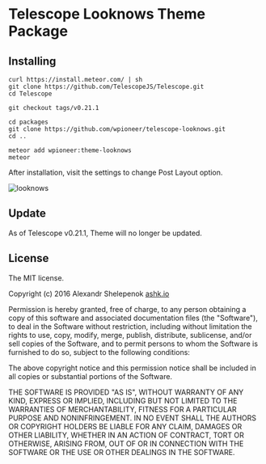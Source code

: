 # Telescope Looknows Theme Package

## Installing
	curl https://install.meteor.com/ | sh
	git clone https://github.com/TelescopeJS/Telescope.git
	cd Telescope

	git checkout tags/v0.21.1

	cd packages
	git clone https://github.com/wpioneer/telescope-looknows.git
	cd ..

	meteor add wpioneer:theme-looknows
	meteor

After installation, visit the settings to change Post Layout option.

![looknows](http://oi60.tinypic.com/2dt56qt.jpg)

## Update

As of Telescope v0.21.1, Theme will no longer be updated.

## License
The MIT license.

Copyright (c) 2016 Alexandr Shelepenok [ashk.io](http://ashk.io)

Permission is hereby granted, free of charge, to any person obtaining a copy of
this software and associated documentation files (the "Software"), to deal in
the Software without restriction, including without limitation the rights to
use, copy, modify, merge, publish, distribute, sublicense, and/or sell copies
of the Software, and to permit persons to whom the Software is furnished to do
so, subject to the following conditions:

The above copyright notice and this permission notice shall be included in all
copies or substantial portions of the Software.

THE SOFTWARE IS PROVIDED "AS IS", WITHOUT WARRANTY OF ANY KIND, EXPRESS OR
IMPLIED, INCLUDING BUT NOT LIMITED TO THE WARRANTIES OF MERCHANTABILITY,
FITNESS FOR A PARTICULAR PURPOSE AND NONINFRINGEMENT. IN NO EVENT SHALL THE
AUTHORS OR COPYRIGHT HOLDERS BE LIABLE FOR ANY CLAIM, DAMAGES OR OTHER
LIABILITY, WHETHER IN AN ACTION OF CONTRACT, TORT OR OTHERWISE, ARISING FROM,
OUT OF OR IN CONNECTION WITH THE SOFTWARE OR THE USE OR OTHER DEALINGS IN THE
SOFTWARE.
